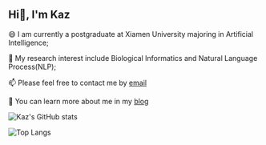 ## Hi👋, I'm Kaz

😄 I am currently a postgraduate at Xiamen University majoring in Artificial Intelligence;

🔭 My research interest include Biological Informatics and Natural Language Process(NLP);

📫 Please feel free to contact me by [email](mailto:alanluo233@gmail.com)

💬 You can learn more about me in my [blog](https://www.kazovo.cn)

![Kaz's GitHub stats](https://github-readme-stats.vercel.app/api?username=HuoYu233)

![Top Langs](https://github-readme-stats.vercel.app/api/top-langs/?username=HuoYu233&size_weight=0.5&count_weight=0.5&langs_count=8)

<!--
**HuoYu233/HuoYu233** is a ✨ _special_ ✨ repository because its `README.md` (this file) appears on your GitHub profile.

Here are some ideas to get you started:

- 🔭 I’m currently working on ...
- 🌱 I’m currently learning ...
- 👯 I’m looking to collaborate on ...
- 🤔 I’m looking for help with ...
- 💬 Ask me about ...
- 📫 How to reach me: ...
- 😄 Pronouns: ...
- ⚡ Fun fact: ...
  -->
